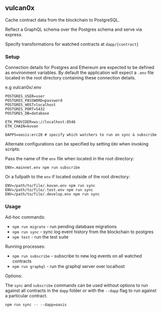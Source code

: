 ## vulcan0x

Cache contract data from the blockchain to PostgreSQL.

Reflect a GraphQL schema over the Postgres schema and serve via express.

Specify transformations for watched contracts at `dapp/{contract}`

### Setup

Connection details for Postgres and Ethereum are expected to be defined as
environment variables. By default the application will expect a `.env` file
located in the root directory containing these connection details.

e.g vulcan0x/.env
```
POSTGRES_USER=user
POSTGRES_PASSWORD=password
POSTGRES_HOST=localhost
POSTGRES_PORT=5432
POSTGRES_DB=database

ETH_PROVIDER=ws://localhost:8546
ETH_CHAIN=kovan

DAPPS=oasis:erc20 # specify which watchers to run on sync & subscribe
```

Alternate configurations can be specified by setting `ENV` when invoking scripts:

Pass the name of the `env` file when located in the root directory:

```
ENV=.mainnet.env npm run subscribe
```

Or a fullpath to the `env` if located outside of the root directory:

```
ENV=/path/to/file/.kovan.env npm run sync
ENV=/path/to/file/.test.env npm run sync
ENV=/path/to/file/.develop.env npm run sync
```

### Usage

Ad-hoc commands:

* `npm run migrate` - run pending database migrations
* `npm run sync` - sync log event history from the blockchain to postgres
* `npm test` - run the test suite

Running processes:

* `npm run subscribe` - subscribe to new log events on all watched contracts
* `npm run graphql` - run the graphql server over localhost

Options:

The `sync` and `subscribe` commands can be used without options to run against
all contracts in the `dapp` folder or with the `--dapp` flag to run against a
particular contract.

`npm run sync -- --dapp=oasis`
